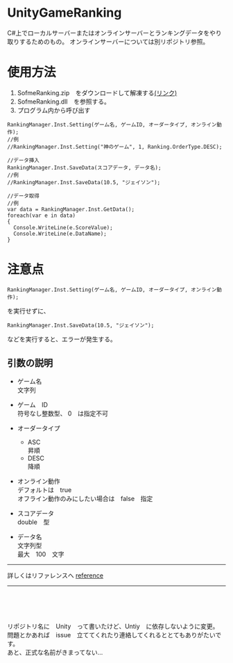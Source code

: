 # UnityGameRanking

C#上でローカルサーバーまたはオンラインサーバーとランキングデータをやり取りするためのもの。
オンラインサーバーについては別リポジトリ参照。

# 使用方法

1. SofmeRanking.zip　をダウンロードして解凍する[(リンク)](https://github.com/sofmelauncher/UnityGameRanking/releases)
1. SofmeRanking.dll　を参照する。
1. プログラム内から呼び出す

```
RankingManager.Inst.Setting(ゲーム名, ゲームID, オーダータイプ, オンライン動作);
//例
//RankingManager.Inst.Setting("神のゲーム", 1, Ranking.OrderType.DESC);

//データ挿入
RankingManager.Inst.SaveData(スコアデータ, データ名);
//例
//RankingManager.Inst.SaveData(10.5, "ジェイソン");

//データ取得
//例
var data = RankingManager.Inst.GetData();
foreach(var e in data)
{
  Console.WriteLine(e.ScoreValue);
  Console.WriteLine(e.DataName);
}
```

# 注意点
```
RankingManager.Inst.Setting(ゲーム名, ゲームID, オーダータイプ, オンライン動作);
```
を実行せずに、
```
RankingManager.Inst.SaveData(10.5, "ジェイソン");
```
などを実行すると、エラーが発生する。

## 引数の説明

-   ゲーム名  
    文字列
-   ゲーム　ID  
    符号なし整数型、 0　は指定不可
-   オーダータイプ
    -   ASC  
        昇順
    -   DESC  
        降順
-   オンライン動作  
    デフォルトは　true  
    オフライン動作のみにしたい場合は　false　指定

-   スコアデータ  
    double　型
-   データ名  
    文字列型  
    最大　100　文字

---

詳しくはリファレンスへ
[reference](https://github.com/sofmelauncher/UnityGameRanking/tree/develop/reference)

---

<br><br><br><br>
リポジトリ名に　Unity　って書いたけど、Untiy　に依存しないように変更。  
問題とかあれば　issue　立ててくれたり連絡してくれるととてもありがたいです。  
あと、正式な名前がきまってない…
